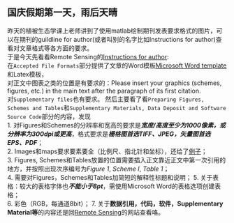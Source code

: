 ## 国庆假期第一天，雨后天晴
昨天的植被生态学课上老师讲到了使用matlab绘制期刊发表要求格式的图片，可以在期刊的guildline for author(或者叫别的名字比如Instructions for author)查看对文章格式等各方面的要求。  
于是今天先看看Remote Sensing的[Instructions for author](https://www.mdpi.com/journal/remotesensing/instructions#submission):  
在`Accepted File Formats`部分提供了文章的Word模板[Microsoft Word template](https://www.mdpi.com/files/word-templates/remotesensing-template.dot)和Latex模板，  
对正文中图表之类的位置是有要求的：Please insert your graphics (schemes, figures, etc.) in the main text after the paragraph of its first citation.   
对`Supplementary files`也有要求。 
然后主要看了看`Preparing Figures, Schemes and Tables`和`Supplementary Materials, Data Deposit and Software Source Code`部分的内容，发现  
    1. 对Figures和Schemes的分辨率和宽高的要求是***宽度/高度至少为1000像素，或分辨率为300dpi或更高***，格式要求是***栅格图首选TIFF、JPEG，矢量图首选EPS、PDF***；  
    2. Images和maps要求要素要全（比例尺、指北针和坐标），还给了[例子](https://www.mdpi.com/data/c-fakepath-remotesensingexamplemap.png)；  
    3. Figures, Schemes和Tables放置的位置需要插入正文靠近正文中第一次引用的地方，并按照出现次序编号为*Figure 1*, *Scheme I*, *Table 1*；  
    4. 需要对Figures，Schemes和Tables加简短的解释性标题和说明；
    5. 关于表格：较大的表格字体也***不能小于8pt***，需使用Microsoft Word的表格选项创建表格；  
    6. 彩色（RGB，每通道8bit）；
    7. 关于**数据引用，代码，软件，Supplementary Material等**的内容还是回[Remote Sensing](https://www.mdpi.com/journal/remotesensing/instructions#submission)的网站查看咯。

